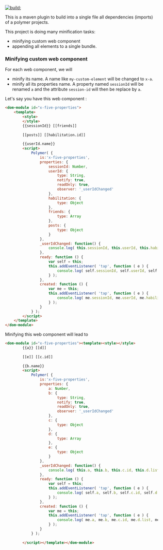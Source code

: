 <a href="https://travis-ci.org/algofi/polymer-minimizer" title="Latest push build on default branch: " target="_polymer-minimizer-build-ci">
            <img src="https://travis-ci.org/algofi/polymer-minimizer.svg?branch=master" alt="build:">
          </a>

This is a maven plugin to build into a single file all dependencies (imports) of a polymer projects.


This project is doing many minification tasks:
* minifying custom web component
* appending all elements to a single bundle.

### Minifying custom web component

For each web component, we will 
* minify its name. A name like `my-custom-element` will be changed to `x-a`.
* minify all its properties name. A property named `sessionId` will be renamed `a` and 
the attribute `session-id` will then be replace by `a`.

Let's say you have this web component :
```html
<dom-module id="x-five-properties">
	<template>
		<style>
		</style>
		{{sessionId}} [[friends]]
		
		[[posts]] [[habilitation.id]]
		
		{{userId.name}}
		<script>
			Polymer( {
				is:'x-five-properties',
				properties: {
					sessionId: Number,
					userId: {
						type: String,
						notify: true,
						readOnly: true,
						observer: '_userIdChanged'
					},
					habilitation: {
						type: Object
					},
					friends: {
						type: Array
					},
					posts: {
						type: Object
					}
				},
				_userIdChanged: function() {
					console.log( this.sessionId, this.userId, this.habilitation.id, this.friends.list, this.posts );
				},
				ready: function () {
					var self = this;
					this.addEventListener( 'tap', function ( e ) {
						console.log( self.sessionId, self.userId, self.habilitation.id, self.friends.list, self.posts );
					} );
				},
				created: function () {
					var me = this;
					this.addEventListener( 'tap', function ( e ) {
						console.log( me.sessionId, me.userId, me.habilitation.id, me.friends.list, me.posts );
					} );
				}
			} );
		</script>
	</template>
</dom-module>
```

Minifying this web component will lead to 
```html
<dom-module id="x-five-properties"><template><style></style>
		{{a}} [[d]]
		
		[[e]] [[c.id]]
		
		{{b.name}}
		<script>
			Polymer( {
				is:'x-five-properties',
				properties: {
					a: Number,
					b: {
						type: String,
						notify: true,
						readOnly: true,
						observer: '_userIdChanged'
					},
					c: {
						type: Object
					},
					d: {
						type: Array
					},
					e: {
						type: Object
					}
				},
				_userIdChanged: function() {
					console.log( this.a, this.b, this.c.id, this.d.list, this.e );
				},
				ready: function () {
					var self = this;
					this.addEventListener( 'tap', function ( e ) {
						console.log( self.a, self.b, self.c.id, self.d.list, self.e );
					} );
				},
				created: function () {
					var me = this;
					this.addEventListener( 'tap', function ( e ) {
						console.log( me.a, me.b, me.c.id, me.d.list, me.e );
					} );
				}
			} );
			
		</script></template></dom-module>
```
